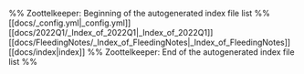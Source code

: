 %% Zoottelkeeper: Beginning of the autogenerated index file list  %%
 [[docs/_config.yml|_config.yml]]
 [[docs/2022Q1/_Index_of_2022Q1|_Index_of_2022Q1]]
 [[docs/FleedingNotes/_Index_of_FleedingNotes|_Index_of_FleedingNotes]]
 [[docs/index|index]]
%% Zoottelkeeper: End of the autogenerated index file list  %%
